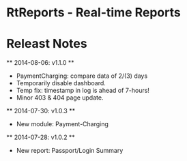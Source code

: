 RtReports - Real-time Reports
=============================

Releast Notes
=============

** 2014-08-06: v1.1.0 **
- PaymentCharging: compare data of 2/(3) days
- Temporarily disable dashboard.
- Temp fix: timestamp in log is ahead of 7-hours!
- Minor 403 & 404 page update.

** 2014-07-30: v1.0.3 **
- New module: Payment-Charging

** 2014-07-28: v1.0.2 **
- New report: Passport/Login Summary
